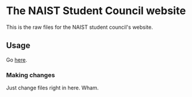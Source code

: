 # The NAIST Student Council website

This is the raw files for the NAIST student council's website.

## Usage

Go [here](https://felixvd.github.com/naist-gsk).

### Making changes

Just change files right in here. Wham.
